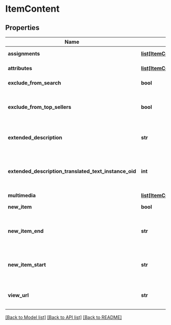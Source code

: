 # ItemContent

## Properties
Name | Type | Description | Notes
------------ | ------------- | ------------- | -------------
**assignments** | [**list[ItemContentAssignment]**](ItemContentAssignment.md) | StoreFront assignments | [optional] 
**attributes** | [**list[ItemContentAttribute]**](ItemContentAttribute.md) | StoreFront attributes | [optional] 
**exclude_from_search** | **bool** | Exclude from search | [optional] 
**exclude_from_top_sellers** | **bool** | Exclude from the top sellers list in the StoreFront | [optional] 
**extended_description** | **str** | Extended description (max 2000 characters) | [optional] 
**extended_description_translated_text_instance_oid** | **int** | Extneded description text translation instance identifier | [optional] 
**multimedia** | [**list[ItemContentMultimedia]**](ItemContentMultimedia.md) | Multimedia | [optional] 
**new_item** | **bool** | True if the item is new | [optional] 
**new_item_end** | **str** | The date the item should no longer be considered new | [optional] 
**new_item_start** | **str** | The date the item should start being considered new | [optional] 
**view_url** | **str** | Legacy view URL (not used by StoreFronts) | [optional] 

[[Back to Model list]](../README.md#documentation-for-models) [[Back to API list]](../README.md#documentation-for-api-endpoints) [[Back to README]](../README.md)


